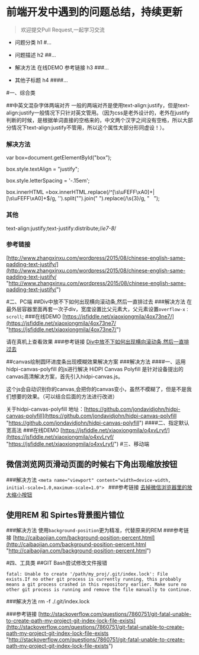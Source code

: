 # 前端开发中遇到的问题总结，持续更新

>欢迎提交Pull Request,一起学习交流


- 问题分类	h1 #...	
	
- 问题描述 h2 ##... 

- 解决方法  在线DEMO 参考链接 h3 ###...	

- 其他子标题 h4 ####...	

#一、综合类

##中英文混杂字体两端对齐
一般的两端对齐是使用text-align:justify，但是text-align:justify一般情况下只针对英文管用。（因为css是老外设计的，老外在justify判断的时候，是根据单词直接的空格来的，中文两个汉字之间没有空格，所以大部分情况下text-align:justify不管用，所以这个属性大部分形同虚设！）。

### 解决方法 ###

var box=document.getElementById("box");

box.style.textAlign = "justify";

box.style.letterSpacing = '-.15em';

box.innerHTML =box.innerHTML.replace(/^[\s\uFEFF\xA0]+|[\s\uFEFF\xA0]+$/g, '').split("").join(" ").replace(/\s{3}/g, " &nbsp; ");

### 其他 ###
text-align:justify;text-justify:distribute;/*ie7-8*/

### 参考链接 ###
[http://www.zhangxinxu.com/wordpress/2015/08/chinese-english-same-padding-text-justify/](http://www.zhangxinxu.com/wordpress/2015/08/chinese-english-same-padding-text-justify/ "http://www.zhangxinxu.com/wordpress/2015/08/chinese-english-same-padding-text-justify/")

#二、PC端
##Div中放不下如何出现横向滚动条,然后一直排过去
###解决方法
在最外层容器里面再套一次子div，宽度设置比父元素大，父元素设置`overflow-x： scroll`; 
###在线DEMO
[https://jsfiddle.net/xiaoxiongmila/4ox73ne7/](https://jsfiddle.net/xiaoxiongmila/4ox73ne7/ "https://jsfiddle.net/xiaoxiongmila/4ox73ne7/")

请在真机上查看效果
###参考链接
[Div中放不下如何出现横向滚动条,然后一直排过去](http://bbs.csdn.net/topics/390361567 "http://bbs.csdn.net/topics/390361567")

##canvas绘制圆环进度条出现模糊效果解决方案
###解决方法
####一、运用hidpi-canvas-polyfill 的js进行解决
HiDPI Canvas Polyfill 是针对设备提出的canvas高清解决方案，首先引入hidpi-canvas.js。

这个js会自动识别你的canvas,会把你的canvas变小，虽然不模糊了，但是不是我们想要的效果。（可以结合后面的方法进行改进）

关于hidpi-canvas-polyfill 地址：[https://github.com/jondavidjohn/hidpi-canvas-polyfill](https://github.com/jondavidjohn/hidpi-canvas-polyfill "https://github.com/jondavidjohn/hidpi-canvas-polyfill")
####二、指定默认宽高法
###在线DEMO
[https://jsfiddle.net/xiaoxiongmila/o4xvLryf/](https://jsfiddle.net/xiaoxiongmila/o4xvLryf/ "https://jsfiddle.net/xiaoxiongmila/o4xvLryf/")
#三、移动端
## 微信浏览网页滑动页面的时候右下角出现缩放按钮
###解决方法
`<meta name="viewport" content="width=device-width, initial-scale=1.0,maximum-scale=1.0"> ` 
###参考链接
[去掉微信浏览器里的放大缩小按钮](http://blog.csdn.net/flyspace/article/details/39993103)
## 使用REM 和 Spirtes背景图片错位
###解决方法
使用`background-position`更为精准，代替原来的REM
###参考链接
[http://caibaojian.com/background-position-percent.html](http://caibaojian.com/background-position-percent.html "http://caibaojian.com/background-position-percent.html")

#四、工具类
##GIT Bash尝试修改文件报错


`fatal: Unable to create '/path/my_proj/.git/index.lock': File exists.If no other git process is currently running, this probably means a
git process crashed in this repository earlier. Make sure no other git
process is running and remove the file manually to continue.`

###解决方法
    rm -f ./.git/index.lock

###参考链接
[http://stackoverflow.com/questions/7860751/git-fatal-unable-to-create-path-my-project-git-index-lock-file-exists](http://stackoverflow.com/questions/7860751/git-fatal-unable-to-create-path-my-project-git-index-lock-file-exists "http://stackoverflow.com/questions/7860751/git-fatal-unable-to-create-path-my-project-git-index-lock-file-exists")

